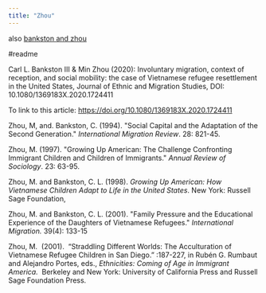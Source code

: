 ```yaml
---
title: "Zhou"
---
```

also [bankston and zhou](005.Authors/bankston%20and%20zhou.md)

#readme 

 Carl L. Bankston III & Min Zhou (2020): Involuntary migration, context of reception, and social mobility: the case of Vietnamese refugee resettlement in the United States, Journal of Ethnic and Migration Studies, DOI: 10.1080/1369183X.2020.1724411

To link to this article: https://doi.org/10.1080/1369183X.2020.1724411

Zhou, M, and. Bankston, C. (1994). "Social Capital and the Adaptation of the Second Generation." _International Migration Review_. 28: 821-45.

Zhou, M. (1997). "Growing Up American: The Challenge Confronting Immigrant Children and Children of Immigrants." _Annual Review of Sociology_. 23: 63-95.

 Zhou, M. and Bankston, C. L. (1998). _Growing Up American: How Vietnamese Children Adapt to Life in the United States_. New York: Russell Sage Foundation,

Zhou, M. and Bankston, C. L. (2001). "Family Pressure and the Educational Experience of the Daughters of Vietnamese Refugees." _International Migration._ 39(4): 133-15

Zhou, M.  (2001).  “Straddling Different Worlds: The Acculturation of Vietnamese Refugee Children in San Diego.” :187-227, in Rubén G. Rumbaut and Alejandro Portes, eds., _Ethnicities: Coming of Age in Immigrant America._  Berkeley and New York: University of California Press and Russell Sage Foundation Press.